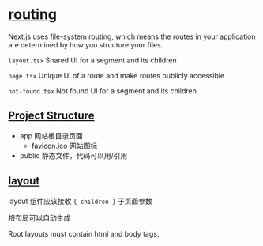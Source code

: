 # [routing](https://nextjs.org/docs/app/building-your-application/routing)

Next.js uses file-system routing, which means the routes in your application are determined by how you structure your files.

`layout.tsx` Shared UI for a segment and its children

`page.tsx` Unique UI of a route and make routes publicly accessible

`not-found.tsx` Not found UI for a segment and its children

## [Project Structure](https://nextjs.org/docs/getting-started/project-structure)

- app 网站根目录页面
  - favicon.ico 网站图标
- public 静态文件，代码可以用/引用

## [layout](https://nextjs.org/docs/app/building-your-application/routing/pages-and-layouts)

layout 组件应该接收 `{ children }` 子页面参数

根布局可以自动生成

Root layouts must contain html and body tags.
